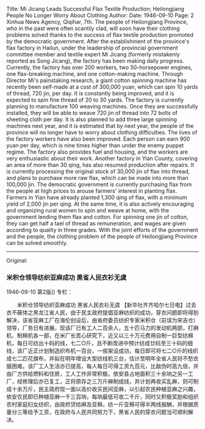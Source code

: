 Title: Mi Jicang Leads Successful Flax Textile Production; Heilongjiang People No Longer Worry About Clothing
Author:
Date: 1946-09-10
Page: 2
Xinhua News Agency, Qiqihar, 7th. The people of Heilongjiang Province, who in the past were often scantily clad, will soon have their clothing problems solved thanks to the success of flax textile production promoted by the democratic government. After the establishment of the province's flax factory in Hailun, under the leadership of provincial government committee member and textile expert Mi Jicang (formerly mistakenly reported as Song Jicang), the factory has been making daily progress. Currently, the factory has over 200 workers, two 50-horsepower engines, one flax-breaking machine, and one cotton-making machine. Through Director Mi's painstaking research, a giant cotton spinning machine has recently been self-made at a cost of 300,000 yuan, which can spin 10 yards of thread, 720 jin, per day. It is constantly being improved, and it is expected to spin fine thread of 20 to 30 yards. The factory is currently planning to manufacture 100 weaving machines. Once they are successfully installed, they will be able to weave 720 jin of thread into 72 bolts of sheeting cloth per day. It is also planned to add three large spinning machines next year, and it is estimated that by next year, the people of the province will no longer have to worry about clothing difficulties. The lives of the factory workers have also been improved. Each person can earn 900 yuan per day, which is nine times higher than under the enemy puppet regime. The factory also provides fuel and housing, and the workers are very enthusiastic about their work. Another factory in Yian County, covering an area of more than 30 qing, has also resumed production after repairs. It is currently processing the original stock of 30,000 jin of flax into thread, and plans to purchase more raw flax, which can be made into more than 100,000 jin. The democratic government is currently purchasing flax from the people at high prices to arouse farmers' interest in planting flax. Farmers in Yian have already planted 1,300 qing of flax, with a minimum yield of 2,000 jin per qing. At the same time, it is also actively encouraging and organizing rural women to spin and weave at home, with the government lending them flax and cotton. For spinning one jin of cotton, they can get half a tael of thread as remuneration, and wages are given according to quality in three grades. With the joint efforts of the government and the people, the clothing problem of the people of Heilongjiang Province can be solved smoothly.



<hr /> 

Original: 


### 米积仓领导纺织亚麻成功  黑省人民衣衫无虞

1946-09-10
第2版()
专栏：

　　米积仓领导纺织亚麻成功
    黑省人民衣衫无虞
    【新华社齐齐哈尔七日电】过去衣不蔽体之黑龙江省人民，由于民主政府提倡亚麻纺织的成功，穿衣问题即将得到解决，该省亚麻工厂在海伦创设后，由省府委员纺织专家米积仓（前误为宋吉仓）领导，厂务日有进展，现该厂已有工人二百余人，五十匹马力的发动机两部，打麻机、制棉机各一部，在米厂长苦心研究下，近又以三十万元费用自制一巨型纺棉机，每日可纺出十码的线，七二○斤，且不断改进中预计纺成廿码至三十码的细线，该厂近正计划制造织布机一百台，一俟架设成功，每日即可将七二○斤的线织成七二匹花旗布，并拟在明年增设大型纺线机三台，估计至明年全省人民将不愁衣服困难。该厂工人生活亦已提高，每人每日可得工资九百元，比敌伪时高九倍，并由厂方供给燃料和住房，工人工作非常积极。依安县占地面积三十余垧之另一工厂，经修理后亦已复工，正将原存之三万斤麻制成线，并计划再收买乱麻，则可制成十余万斤，民主政府现一面以高价收买民间亚麻，以引起农民种植亚麻之兴趣，依安农民即已种植亚麻一千三百垧，每垧最低可收二千斤，同时又积极奖励和组织农村家庭妇女纺织，由政府贷给麻及亚棉，纺一斤亚棉可得半两线报酬，并根据质量分三等给予工资，在政府与人民共同努力下，黑省人民的穿衣问题当可顺利解决。
